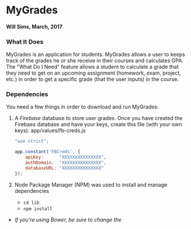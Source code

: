 # MyGrades
#### Will Sims, March, 2017

### What It Does
MyGrades is an application for students. MyGrades allows a user to keeps track of the grades he or she receive in their courses and calculates GPA. The "What Do I Need" feature allows a student to calculate a grade that they need to get on an upcoming assignment (homework, exam, project, etc.) in order to get a specific grade (that the user inputs) in the course.

### Dependencies
You need a few things in order to download and run MyGrades:
1. A *Firebase* database to store user grades. Once you have created the Firebaes database and have your keys, create this file (with your own keys): app/values/fb-creds.js

    ```fb-creds.js
    "use strict";

    app.constant('FBCreds', {
        apiKey:      "XXXXXXXXXXXXXXX",
        authDomain:  "XXXXXXXXXXXXXXX",
        databaseURL: "XXXXXXXXXXXXXXX"
    }); 
    ```
2. Node Package Manager (NPM) was used to install and manage dependencies
    * ```cd lib```
    * ```npm install```
* _If you're using Bower, be sure to change the <script> tags in index.html to reflect the correct filepaths._
### Built With
* [Angular](https://docs.angularjs.org/api)
* [Bootstrap](http://getbootstrap.com/)

### Contact
* (willsims14@gmail.com 'Email Me')
* [Connect w/ Me](https://www.linkedin.com/in/willsimsiii/)
* [Code w/ Me](https://github.com/willsims14)
